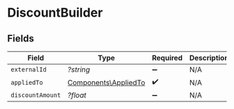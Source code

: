 # DiscountBuilder


## Fields

| Field                                                        | Type                                                         | Required                                                     | Description                                                  |
| ------------------------------------------------------------ | ------------------------------------------------------------ | ------------------------------------------------------------ | ------------------------------------------------------------ |
| `externalId`                                                 | *?string*                                                    | :heavy_minus_sign:                                           | N/A                                                          |
| `appliedTo`                                                  | [Components\AppliedTo](../../Models/Components/AppliedTo.md) | :heavy_check_mark:                                           | N/A                                                          |
| `discountAmount`                                             | *?float*                                                     | :heavy_minus_sign:                                           | N/A                                                          |